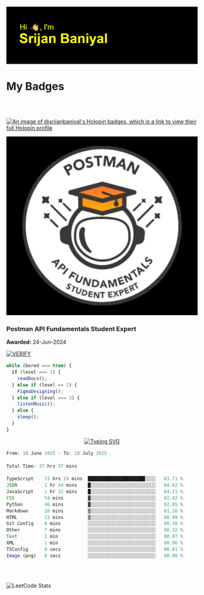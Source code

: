 ![Header](./header.png)

# My Badges

<Br />
<Br />

[![An image of @srijanbaniyal's Holopin badges, which is a link to view their full Holopin profile](https://holopin.me/srijanbaniyal)](https://holopin.io/@srijanbaniyal)

[![Postman API Fundamentals Student Expert](/Postman.jpeg)](https://api.badgr.io/public/assertions/r9BLLy0oTfKJBbkGuDI1zA)

### Postman API Fundamentals Student Expert

**Awarded:** 24-Jun-2024

[![VERIFY](https://img.shields.io/badge/VERIFY-blue)](https://badgecheck.io?url=https%3A%2F%2Fapi.badgr.io%2Fpublic%2Fassertions%2Fr9BLLy0oTfKJBbkGuDI1zA)

```javascript
while (bored === true) {
  if (level === 1) {
    readDocs();
  } else if (level == 2) {
    FigmaDesigning();
  } else if (level === 3) {
    listenMusic();
  } else {
    sleep();
  }
}
```

<p align="center">
  <a href="https://git.io/typing-svg"><img src="https://readme-typing-svg.demolab.com?font=Tilt+Prism&size=30&pause=1000&color=0FF75B&center=true&vCenter=true&width=800&height=80&lines=Time+spent+on+various+Programming+languages" alt="Typing SVG" /></a>
</p>

<!--START_SECTION:waka-->

```TypeScript
From: 18 June 2025 - To: 18 July 2025

Total Time: 37 hrs 37 mins

TypeScript    31 hrs 29 mins  █████████████████████░░░░   83.71 %
JSON          1 hr 44 mins    █░░░░░░░░░░░░░░░░░░░░░░░░   04.62 %
JavaScript    1 hr 32 mins    █░░░░░░░░░░░░░░░░░░░░░░░░   04.11 %
CSS           54 mins         ▓░░░░░░░░░░░░░░░░░░░░░░░░   02.42 %
Python        46 mins         ▓░░░░░░░░░░░░░░░░░░░░░░░░   02.05 %
Markdown      28 mins         ▒░░░░░░░░░░░░░░░░░░░░░░░░   01.26 %
HTML          22 mins         ▒░░░░░░░░░░░░░░░░░░░░░░░░   00.99 %
Git Config    8 mins          ░░░░░░░░░░░░░░░░░░░░░░░░░   00.38 %
Other         7 mins          ░░░░░░░░░░░░░░░░░░░░░░░░░   00.32 %
Text          1 min           ░░░░░░░░░░░░░░░░░░░░░░░░░   00.07 %
XML           1 min           ░░░░░░░░░░░░░░░░░░░░░░░░░   00.06 %
TSConfig      0 secs          ░░░░░░░░░░░░░░░░░░░░░░░░░   00.01 %
Image (png)   0 secs          ░░░░░░░░░░░░░░░░░░░░░░░░░   00.00 %
```

<!--END_SECTION:waka-->

<Br />
<Br />

![LeetCode Stats](https://leetcard.jacoblin.cool/Srijan-Baniyal?theme=dark&font=Rasa&ext=contest)
